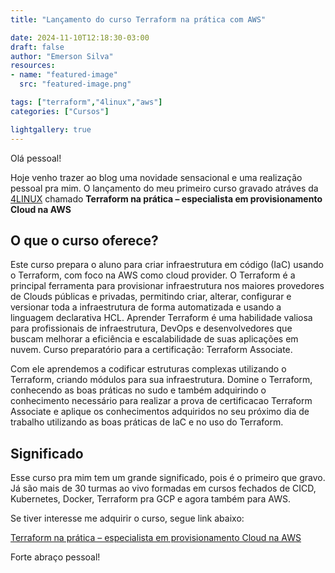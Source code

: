 ```yaml
---
title: "Lançamento do curso Terraform na prática com AWS"

date: 2024-11-10T12:18:30-03:00
draft: false
author: "Emerson Silva"
resources:
- name: "featured-image"
  src: "featured-image.png"

tags: ["terraform","4linux","aws"]
categories: ["Cursos"]

lightgallery: true
---
```


Olá pessoal! 

Hoje venho trazer ao blog uma novidade sensacional e uma realização pessoal pra mim. O lançamento do meu primeiro curso gravado atráves da [4LINUX](https://4linux.com.br/)
chamado **Terraform na prática – especialista em provisionamento Cloud na AWS**

## O que o curso oferece?

Este curso prepara o aluno para criar infraestrutura em código (IaC) usando o Terraform, com foco na AWS como cloud provider. O Terraform é a principal ferramenta para provisionar infraestrutura nos maiores provedores de Clouds públicas e privadas, permitindo criar, alterar, configurar e versionar toda a infraestrutura de forma automatizada e usando a linguagem declarativa HCL. Aprender Terraform é uma habilidade valiosa para profissionais de infraestrutura, DevOps e desenvolvedores que buscam melhorar a eficiência e escalabilidade de suas aplicações em nuvem. Curso preparatório para a certificação:
Terraform Associate.

Com ele aprendemos a codificar estruturas complexas utilizando o Terraform, criando módulos para sua infraestrutura. Domine o Terraform, conhecendo as boas práticas no sudo e também adquirindo o conhecimento necessário para realizar a prova de certificacao Terraform Associate e aplique os conhecimentos adquiridos no seu próximo dia de trabalho utilizando as boas práticas de IaC e no uso do Terraform.


## Significado

Esse curso pra mim tem um grande significado, pois é o primeiro que gravo. Já são mais de 30 turmas ao vivo formadas em cursos fechados de CICD, Kubernetes, Docker, Terraform pra GCP e agora também para AWS. 

Se tiver interesse me adquirir o curso, segue link abaixo:

[Terraform na prática – especialista em provisionamento Cloud na AWS
](https://4linux.com.br/cursos/treinamento/terraform-na-pratica-especialista-em-provisionamento-cloud-na-aws/)


Forte abraço pessoal! 

<div id="giscus-comments">
  <script src="https://giscus.app/client.js"
          data-repo="silvemerson/emerson-silva-blog"
          data-repo-id="R_kgDONTalJA"
          data-category="General"
          data-category-id="DIC_kwDONTalJM4CkhmM"
          data-mapping="pathname"
          data-strict="0"
          data-reactions-enabled="1"
          data-emit-metadata="1"
          data-input-position="top"
          data-theme="dark"
          data-lang="pt"
          data-loading="lazy"
          crossorigin="anonymous"
          async>
  </script>
</div>

